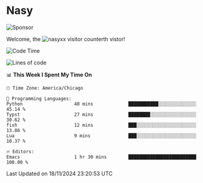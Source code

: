 # Nasy

<!--
<p align="center">
<img height="200" src="https://github-readme-stats.vercel.app/api?username=nasyxx&count_private=true&show_icons=true&theme=dracula&include_all_commits=true"/>
<img height="200" src="https://github-readme-stats.vercel.app/api/top-langs/?username=nasyxx&theme=dracula&hide=html,jupyter+notebook&count_private=true&show_icons=true"/>
</p>

  
----------------
-->

![Sponsor](https://img.shields.io/static/v1.svg?label=Sponsor&message=%E2%9D%A4&logo=GitHub&style=flat&color=pink)
 
Welcome, the ![nasyxx visitor counter](https://count.getloli.com/get/@nasyxx?theme=rule34)th vistor!
 
<!--START_SECTION:waka-->
![Code Time](http://img.shields.io/badge/Code%20Time-4%2C723%20hrs%2050%20mins-blue)

![Lines of code](https://img.shields.io/badge/From%20Hello%20World%20I%27ve%20Written-6.3%20million%20lines%20of%20code-blue)

📊 **This Week I Spent My Time On** 

```text
🕑︎ Time Zone: America/Chicago

💬 Programming Languages: 
Python                   40 mins             ███████████░░░░░░░░░░░░░░   45.14 % 
Typst                    27 mins             ████████░░░░░░░░░░░░░░░░░   30.62 % 
fish                     12 mins             ███░░░░░░░░░░░░░░░░░░░░░░   13.86 % 
Lua                      9 mins              ███░░░░░░░░░░░░░░░░░░░░░░   10.37 % 

🔥 Editors: 
Emacs                    1 hr 30 mins        █████████████████████████   100.00 % 
```


 Last Updated on 18/11/2024 23:20:53 UTC
<!--END_SECTION:waka-->

<!-- ![visitors](https://visitor-badge.laobi.icu/badge?page_id=nasyxx.nasyxx) -->
